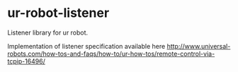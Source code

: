 # ur-robot-listener
Listener library for ur robot.

Implementation of listener specification available here http://www.universal-robots.com/how-tos-and-faqs/how-to/ur-how-tos/remote-control-via-tcpip-16496/
